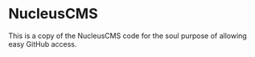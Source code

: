 NucleusCMS
==========

This is a copy of the NucleusCMS code for the soul purpose of allowing easy GitHub access.
